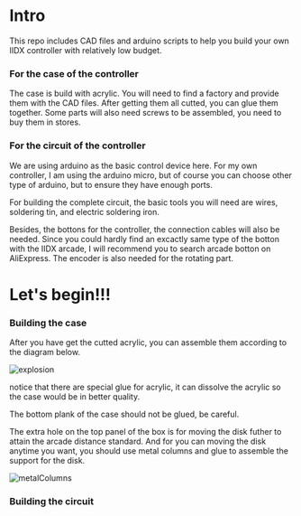 # <div align=left> Intro
This repo includes CAD files and arduino scripts to help you build your own IIDX controller with relatively low budget.

### **For the case of the controller**
The case is build with acrylic. You will need to find a factory and provide them with the CAD files. After getting them all cutted, you can glue them together. Some parts will also need screws to be assembled, you need to buy them in stores.  

### **For the circuit of the controller**
We are using arduino as the basic control device here. For my own controller, I am using the arduino micro, but of course you can choose other type of arduino, but to ensure they have enough ports.

For building the complete circuit, the basic tools you will need are wires, soldering tin, and electric soldering iron. 

Besides, the bottons for the controller, the connection cables will also be needed. Since you could hardly find an excactly same type of the botton with the IIDX arcade, I will recommend you to search arcade botton on AliExpress. The encoder is also needed for the rotating part.

# Let's begin!!!

### **Building the case**

After you have get the cutted acrylic, you can assemble them according to the diagram below.

![explosion](https://vosaica.github.io/BlogImg/IIDX_DIY/explosion.png)

notice that there are special glue for acrylic, it can dissolve the acrylic so the case would be in better quality.

The bottom plank of the case should not be glued, be careful.

The extra hole on the top panel of the box is for moving the disk futher to attain the arcade distance standard. And for you can moving the disk anytime you want, you should use metal columns and glue to assemble the support for the disk.

![metalColumns](https://vosaica.github.io/BlogImg/IIDX_DIY/metalColumn.jpg)


### **Building the circuit**
